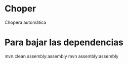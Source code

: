 # Choper
Chopera automática 
# Para bajar las dependencias
mvn clean assembly:assembly
mvn assembly:assembly

